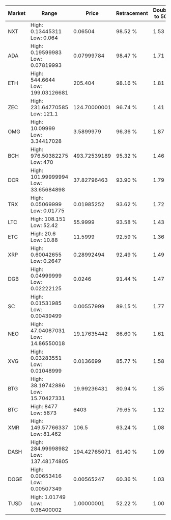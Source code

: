 | Market | Range | Price| Retracement | Doubles to 50% |
| --- | --- | --- | --- | --- |
| NXT | High: 0.13445311<br />Low: 0.064 | 0.06504 | 98.52 % | 1.53 |
| ADA | High: 0.19599983<br />Low: 0.07819993 | 0.07999784 | 98.47 % | 1.71 |
| ETH | High: 544.6644<br />Low: 199.03126681 | 205.404 | 98.16 % | 1.81 |
| ZEC | High: 231.64770585<br />Low: 121.1 | 124.70000001 | 96.74 % | 1.41 |
| OMG | High: 10.09999<br />Low: 3.34417028 | 3.5899979 | 96.36 % | 1.87 |
| BCH | High: 976.50382275<br />Low: 470 | 493.72539189 | 95.32 % | 1.46 |
| DCR | High: 101.99999994<br />Low: 33.65684898 | 37.82796463 | 93.90 % | 1.79 |
| TRX | High: 0.05069999<br />Low: 0.01775 | 0.01985252 | 93.62 % | 1.72 |
| LTC | High: 108.151<br />Low: 52.42 | 55.9999 | 93.58 % | 1.43 |
| ETC | High: 20.6<br />Low: 10.88 | 11.5999 | 92.59 % | 1.36 |
| XRP | High: 0.60042655<br />Low: 0.2647 | 0.28992494 | 92.49 % | 1.49 |
| DGB | High: 0.04999999<br />Low: 0.02222125 | 0.0246 | 91.44 % | 1.47 |
| SC | High: 0.01531985<br />Low: 0.00439499 | 0.00557999 | 89.15 % | 1.77 |
| NEO | High: 47.04087031<br />Low: 14.86550018 | 19.17635442 | 86.60 % | 1.61 |
| XVG | High: 0.03283551<br />Low: 0.01048999 | 0.0136699 | 85.77 % | 1.58 |
| BTG | High: 38.19742886<br />Low: 15.70427331 | 19.99236431 | 80.94 % | 1.35 |
| BTC | High: 8477<br />Low: 5873 | 6403 | 79.65 % | 1.12 |
| XMR | High: 149.57766337<br />Low: 81.462 | 106.5 | 63.24 % | 1.08 |
| DASH | High: 284.99998982<br />Low: 137.48174805 | 194.42765071 | 61.40 % | 1.09 |
| DOGE | High: 0.00653416<br />Low: 0.00507349 | 0.00565247 | 60.36 % | 1.03 |
| TUSD | High: 1.01749<br />Low: 0.98400002 | 1.00000001 | 52.22 % | 1.00 |
